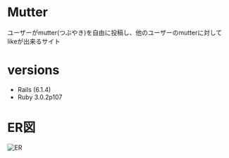 # Mutter
ユーザーがmutter(つぶやき)を自由に投稿し、他のユーザーのmutterに対してlikeが出来るサイト

# versions

- Rails (6.1.4)
- Ruby 3.0.2p107


# ER図
![ER](https://user-images.githubusercontent.com/73504807/139172160-7315ae9b-080b-4bd1-8c08-ab75effcd5e0.png)
